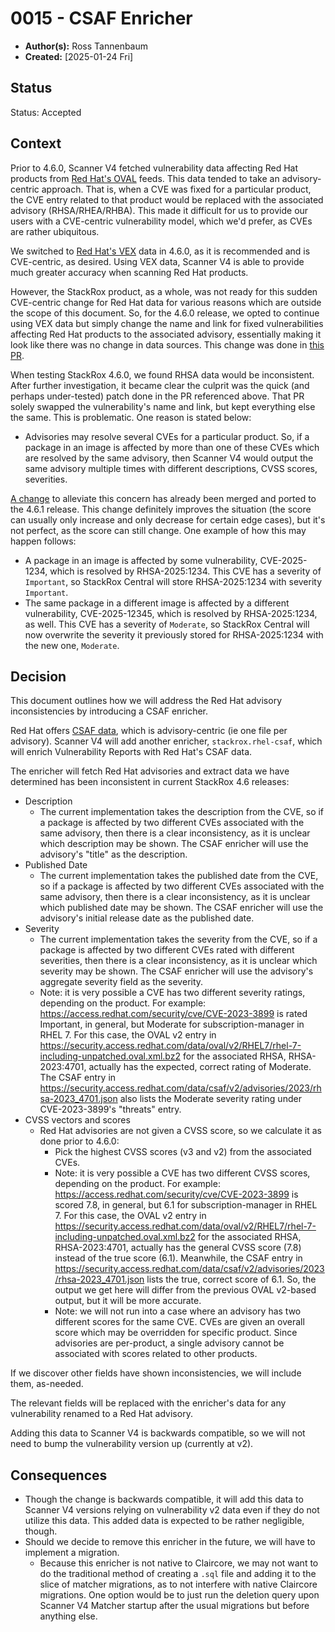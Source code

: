 # 0015 - CSAF Enricher

- **Author(s):** Ross Tannenbaum
- **Created:** [2025-01-24 Fri]

## Status

Status: Accepted

## Context

Prior to 4.6.0, Scanner V4 fetched vulnerability data affecting Red Hat products from
[Red Hat's OVAL](https://security.access.redhat.com/data/oval/v2/) feeds. This data tended to take an
advisory-centric approach. That is, when a CVE was fixed for a particular product, the CVE entry related to that product
would be replaced with the associated advisory (RHSA/RHEA/RHBA). This made it difficult for us to provide 
our users with a CVE-centric vulnerability model, which we'd prefer, as CVEs are rather ubiquitous.

We switched to [Red Hat's VEX](https://security.access.redhat.com/data/csaf/v2/vex/) data in 4.6.0, as it is recommended
and is CVE-centric, as desired. Using VEX data, Scanner V4 is able to provide much greater accuracy when scanning Red Hat products.

However, the StackRox product, as a whole, was not ready for this sudden CVE-centric change for Red Hat data for various reasons
which are outside the scope of this document. So, for the 4.6.0 release, we opted to continue using VEX data
but simply change the name and link for fixed vulnerabilities affecting Red Hat products to the associated advisory,
essentially making it look like there was no change in data sources. This change was done in [this PR](https://github.com/stackrox/stackrox/pull/13052).

When testing StackRox 4.6.0, we found RHSA data would be inconsistent. After further investigation, it became clear
the culprit was the quick (and perhaps under-tested) patch done in the PR referenced above. That PR
solely swapped the vulnerability's name and link, but kept everything else the same. This is problematic. One reason
is stated below:

* Advisories may resolve several CVEs for a particular product. So, if a package in an image is affected by more than
  one of these CVEs which are resolved by the same advisory, then Scanner V4 would output the same advisory multiple times
  with different descriptions, CVSS scores, severities.

[A change](https://github.com/stackrox/stackrox/pull/13559) to alleviate this concern has already been merged and ported to the 4.6.1 release.
This change definitely improves the situation (the score can usually only increase and only decrease for certain edge cases),
but it's not perfect, as the score can still change. One example of how this may happen follows:

* A package in an image is affected by some vulnerability, CVE-2025-1234, which is resolved by RHSA-2025:1234. This CVE
  has a severity of `Important`, so StackRox Central will store RHSA-2025:1234 with severity `Important`.
* The same package in a different image is affected by a different vulnerability, CVE-2025-12345, which is resolved by
  RHSA-2025:1234, as well. This CVE has a severity of `Moderate`, so StackRox Central will now overwrite the severity
  it previously stored for RHSA-2025:1234 with the new one, `Moderate`.

## Decision

This document outlines how we will address the Red Hat advisory inconsistencies by introducing a CSAF enricher.

Red Hat offers [CSAF data](https://security.access.redhat.com/data/csaf/v2/advisories/), which is advisory-centric (ie one file per advisory).
Scanner V4 will add another enricher, `stackrox.rhel-csaf`, which will enrich Vulnerability Reports with Red Hat's CSAF data.

The enricher will fetch Red Hat advisories and extract data we have determined has been inconsistent in current StackRox 4.6 releases:

* Description
  * The current implementation takes the description from the CVE, so if a package is affected by two different CVEs
    associated with the same advisory, then there is a clear inconsistency, as it is unclear which description may be shown.
    The CSAF enricher will use the advisory's "title" as the description.
* Published Date
  * The current implementation takes the published date from the CVE, so if a package is affected by two different CVEs
    associated with the same advisory, then there is a clear inconsistency, as it is unclear which published date may be shown.
    The CSAF enricher will use the advisory's initial release date as the published date.
* Severity
  * The current implementation takes the severity from the CVE, so if a package is affected by two different CVEs
    rated with different severities, then there is a clear inconsistency, as it is unclear which severity may be shown.
    The CSAF enricher will use the advisory's aggregate severity field as the severity.
  * Note: it is very possible a CVE has two different severity ratings, depending on the product.
    For example: https://access.redhat.com/security/cve/CVE-2023-3899 is rated Important, in general,
    but Moderate for subscription-manager in RHEL 7. For this case, the OVAL v2 entry in 
    https://security.access.redhat.com/data/oval/v2/RHEL7/rhel-7-including-unpatched.oval.xml.bz2
    for the associated RHSA, RHSA-2023:4701, actually has the expected, correct rating of Moderate.
    The CSAF entry in https://security.access.redhat.com/data/csaf/v2/advisories/2023/rhsa-2023_4701.json
    also lists the Moderate severity rating under CVE-2023-3899's "threats" entry.
* CVSS vectors and scores
  * Red Hat advisories are not given a CVSS score, so we calculate it as done prior to 4.6.0:
    * Pick the highest CVSS scores (v3 and v2) from the associated CVEs.
    * Note: it is very possible a CVE has two different CVSS scores, depending on the product.
      For example: https://access.redhat.com/security/cve/CVE-2023-3899 is scored 7.8, in general,
      but 6.1 for subscription-manager in RHEL 7. For this case, the OVAL v2 entry in 
      https://security.access.redhat.com/data/oval/v2/RHEL7/rhel-7-including-unpatched.oval.xml.bz2
      for the associated RHSA, RHSA-2023:4701, actually has the general CVSS score (7.8) instead of the true score (6.1).
      Meanwhile, the CSAF entry in https://security.access.redhat.com/data/csaf/v2/advisories/2023/rhsa-2023_4701.json
      lists the true, correct score of 6.1. So, the output we get here will differ from the previous OVAL v2-based output, 
      but it will be more accurate.
    * Note: we will not run into a case where an advisory has two different scores for the same CVE.
      CVEs are given an overall score which may be overridden for specific product. Since advisories
      are per-product, a single advisory cannot be associated with scores related to other products.

If we discover other fields have shown inconsistencies, we will include them, as-needed.

The relevant fields will be replaced with the enricher's data for any vulnerability renamed to a Red Hat advisory.

Adding this data to Scanner V4 is backwards compatible, so we will not need to bump the vulnerability version up (currently at v2).

## Consequences

* Though the change is backwards compatible, it will add this data to Scanner V4 versions relying on vulnerability v2 data
  even if they do not utilize this data. This added data is expected to be rather negligible, though.
* Should we decide to remove this enricher in the future, we will have to implement a migration.
  * Because this enricher is not native to Claircore, we may not want to do the traditional method of creating
    a `.sql` file and adding it to the slice of matcher migrations, as to not interfere with native Claircore migrations.
    One option would be to just run the deletion query upon Scanner V4 Matcher startup after the usual migrations
    but before anything else.
